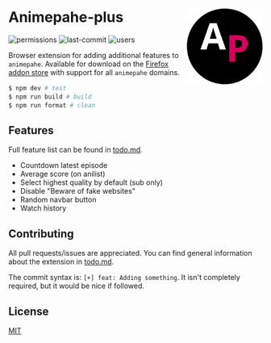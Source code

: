 # Animepahe-plus <img src="https://raw.githubusercontent.com/Cyan903/Animepahe-plus/main/img/logo-circle.png" align="right" width="150" />

![permissions](https://img.shields.io/github/manifest-json/v/Cyan903/animepahe-plus) ![last-commit](https://img.shields.io/github/last-commit/cyan903/animepahe-plus) ![users](https://img.shields.io/amo/users/animepahe-plus)

Browser extension for adding additional features to `animepahe`. Available for download on the [Firefox addon store](https://addons.mozilla.org/en-CA/firefox/addon/animepahe-plus/) with support for all `animepahe` domains.

```sh
$ npm dev # test
$ npm run build # build
$ npm run format # clean
```

## Features

Full feature list can be found in [todo.md](TODO.md).

-   Countdown latest episode
-   Average score (on anilist)
-   Select highest quality by default (sub only)
-   Disable "Beware of fake websites"
-   Random navbar button
-   Watch history

## Contributing

All pull requests/issues are appreciated. You can find general information about the extension in [todo.md](TODO.md).

The commit syntax is: `[+] feat: Adding something`. It isn't completely required, but it would be nice if followed.

## License

[MIT](LICENSE)
